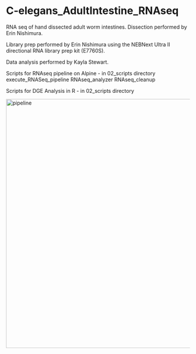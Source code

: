 # C-elegans_AdultIntestine_RNAseq
RNA seq of hand dissected adult worm intestines. Dissection performed by Erin Nishimura. 

Library prep performed by Erin Nishimura using the NEBNext Ultra II directional RNA library prep kit (E7760S).

Data analysis performed by Kayla Stewart.

Scripts for RNAseq pipeline on Alpine - in 02_scripts directory
  execute_RNASeq_pipeline 
  RNAseq_analyzer
  RNAseq_cleanup

Scripts for DGE Analysis in R - in 02_scripts directory 

<img width="682" alt="pipeline" src="https://github.com/krstew1992/C-elegans_AdultIntestine_RNAseq/assets/129309986/e8cf0c1d-ce0a-4cf4-bf9c-636f3c29895c">


